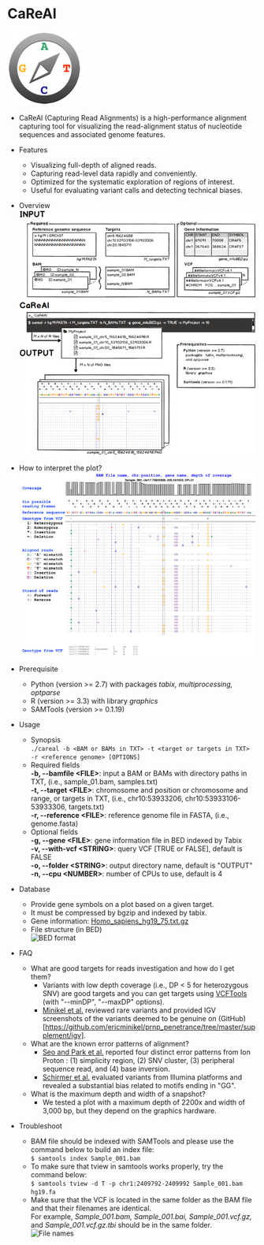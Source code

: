 # CaReAl

![CaReAl](/imgs/CaReAl_logo.png)

 * CaReAl (Capturing Read Alignments) is a high-performance alignment capturing tool for visualizing the read-alignment status of nucleotide sequences and associated genome features.

 * Features
   * Visualizing full-depth of aligned reads.
   * Capturing read-level data rapidly and conveniently.
   * Optimized for the systematic exploration of regions of interest.
   * Useful for evaluating variant calls and detecting technical biases.

 * Overview  
 ![Overview](/imgs/CaReAl_overview.png)
 
 * How to interpret the plot?  
 ![CaReAl snapshot](/imgs/CaReAl_example.png)

 * Prerequisite
   * Python (version >= 2.7) with packages _tabix, multiprocessing, optparse_
   * R (version >= 3.3) with library _graphics_
   * SAMTools (version >= 0.1.19)
   
 * Usage
   - Synopsis  
   ```./careal -b <BAM or BAMs in TXT> -t <target or targets in TXT> -r <reference genome> [OPTIONS]```
   * Required fields  
        **-b, --bamfile \<FILE\>**: input a BAM or BAMs with directory paths in TXT, (i.e., sample_01.bam, samples.txt)  
        **-t, --target \<FILE\>**: chromosome and position or chromosome and range, or targets in TXT, (i.e., chr10:53933206, chr10:53933106-53933306, targets.txt)  
        **-r, --reference \<FILE\>**: reference genome file in FASTA, (i.e., genome.fasta)  
   * Optional fields  
        **-g, --gene \<FILE\>**: gene information file in BED indexed by Tabix  
        **-v, --with-vcf \<STRING\>**: query VCF \[TRUE or FALSE\], default is FALSE  
        **-o, --folder \<STRING\>**: output directory name, default is "OUTPUT"  
        **-n, --cpu \<NUMBER\>**: number of CPUs to use, default is 4  

 * Database
   * Provide gene symbols on a plot based on a given target.
   * It must be compressed by bgzip and indexed by tabix.
   * Gene information: [Homo_sapiens_hg19_75.txt.gz](/database/Homo_sapiens_hg19_75.txt.gz)
   * File structure (in BED)  
   ![BED format](/imgs/gene_db_structure.png)

 * FAQ
   * What are good targets for reads investigation and how do I get them?  
     * Variants with low depth coverage (i.e., DP < 5 for heterozygous SNV) are good targets and you can get targets using [VCFTools](https://vcftools.github.io/man_latest.html) (with "--minDP", "--maxDP" options).
     * [Minikel et al.](http://stm.sciencemag.org/content/8/322/322ra9) reviewed rare variants and provided IGV screenshots of the variants deemed to be genuine on (GitHub)[https://github.com/ericminikel/prnp_penetrance/tree/master/supplement/igv].
   * What are the known error patterns of alignment?  
     * [Seo and Park et al.](http://journals.plos.org/plosone/article?id=10.1371/journal.pone.0181304) reported four distinct error patterns from Ion Proton : (1) simplicity region, (2) SNV cluster, (3) peripheral sequence read, and (4) base inversion.
     * [Schirmer et al.](https://bmcbioinformatics.biomedcentral.com/articles/10.1186/s12859-016-0976-y) evaluated variants from Illumina platforms and revealed a substantial bias related to motifs ending in "GG".
   * What is the maximum depth and width of a snapshot?
     * We tested a plot with a maximum depth of 2200x and width of 3,000 bp, but they depend on the graphics hardware.

 * Troubleshoot
   - BAM file should be indexed with SAMTools and please use the command below to build an index file:  
   ```$ samtools index Sample_001.bam```
   - To make sure that tview in samtools works properly, try the command below:  
   ```$ samtools tview -d T -p chr1:2409792-2409992 Sample_001.bam hg19.fa```
   - Make sure that the VCF is located in the same folder as the BAM file and that their filenames are identical.  
     For example, _Sample_001.bam, Sample_001.bai, Sample_001.vcf.gz,_ and _Sample_001.vcf.gz.tbi_ should be in the same folder.  
     ![File names](/imgs/bam_vcf_directory.png)
